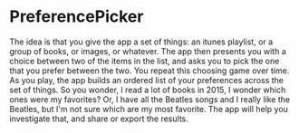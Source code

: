 # PreferencePicker
The idea is that you give the app a set of things: an itunes playlist, or a group of books, or images, or whatever. The app then presents you with a choice between two of the items in the list, and asks you to pick the one that you prefer between the two. You repeat this choosing game over time. As you play, the app builds an ordered list of your preferences across the set of things.
So you wonder, I read a lot of books in 2015, I wonder which ones were my favorites? Or, I have all the Beatles songs and I really like the Beatles, but I'm not sure which are my most favorite. The app will help you investigate that, and share or export the results.
